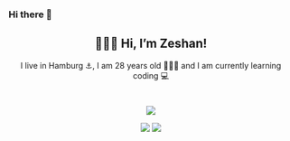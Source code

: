 ### Hi there 👋

<!--
**ZeshanShahid79/ZeshanShahid79** is a ✨ _special_ ✨ repository because its `README.md` (this file) appears on your GitHub profile.

Here are some ideas to get you started:

- 🔭 I’m currently working on ...
- 🌱 I’m currently learning ...
- 👯 I’m looking to collaborate on ...
- 🤔 I’m looking for help with ...
- 💬 Ask me about ...
- 📫 How to reach me: ...
- 😄 Pronouns: ...
- ⚡ Fun fact: ...
-->


<h2 align=center>
🙋🏻‍♂️ Hi, I’m Zeshan!
</h2>
<p align=center>
I live in Hamburg ⚓️, I am 28 years old 🧔🏻‍♂️ and I am currently learning coding 💻
  </p>
  <h1></h1>
<p align=center>
  <img src="https://github-readme-streak-stats.herokuapp.com?user=ZeshanShahid79&date_format=M%20j%5B%2C%20Y%5D" />
    </p>
<p align=center>
  <img src="https://github-readme-stats.vercel.app/api?username=ZeshanShahid79" />

  <img src="https://github-readme-stats.vercel.app/api/top-langs/?username=ZeshanShahid79" />
  </p>


